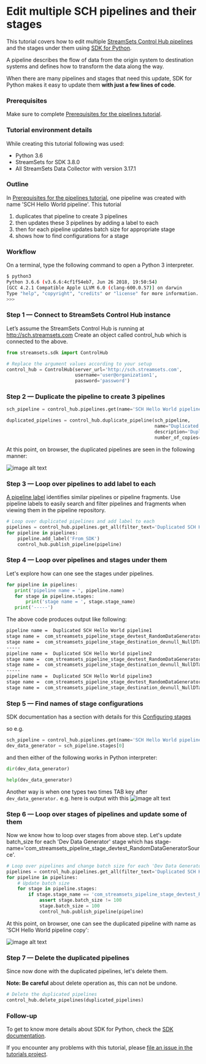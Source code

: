 Edit multiple SCH pipelines and their stages   
============================================

This tutorial covers how to edit multiple [StreamSets Control Hub pipelines](https://streamsets.com/documentation/controlhub/latest/help/datacollector/UserGuide/Pipeline_Design/What_isa_Pipeline.html) and the stages under them using [SDK for Python](https://docs.streamsets.com/sdk/latest/index.html).  
  
A pipeline describes the flow of data from the origin system to destination systems and defines how to transform the data along the way.

When there are many pipelines and stages that need this update, SDK for Python makes it easy to update them **with just a few lines of code**.

### Prerequisites
Make sure to complete [Prerequisites for the pipelines tutorial](../preparation-for-tutorial/README.md). 

### Tutorial environment details
While creating this tutorial following was used:
* Python 3.6
* StreamSets for SDK 3.8.0
* All StreamSets Data Collector with version 3.17.1

### Outline
In [Prerequisites for the pipelines tutorial](../preparation-for-tutorial/README.md), one pipeline was created with name 'SCH Hello World pipeline'. 
This tutorial 
1. duplicates that pipeline to create 3 pipelines 
1. then updates these 3 pipelines by adding a label to each 
1. then for each pipeline updates batch size for appropriate stage
1. shows how to find configurations for a stage 

### Workflow
On a terminal, type the following command to open a Python 3 interpreter.

```bash
$ python3
Python 3.6.6 (v3.6.6:4cf1f54eb7, Jun 26 2018, 19:50:54)
[GCC 4.2.1 Compatible Apple LLVM 6.0 (clang-600.0.57)] on darwin
Type "help", "copyright", "credits" or "license" for more information.
>>>
```

### Step 1 &mdash; Connect to StreamSets Control Hub instance

Let’s assume the StreamSets Control Hub is running at http://sch.streamsets.com 
Create an object called control_hub which is connected to the above. 

```python
from streamsets.sdk import ControlHub

# Replace the argument values according to your setup
control_hub = ControlHub(server_url='http://sch.streamsets.com',
                         username='user@organization1',
                         password='password')
```
 
### Step 2 &mdash; Duplicate the pipeline to create 3 pipelines

```python
sch_pipeline = control_hub.pipelines.get(name='SCH Hello World pipeline')

duplicated_pipelines = control_hub.duplicate_pipeline(sch_pipeline,
                                                      name="Duplicated SCH Hello World pipeline",
                                                      description='Duplication using SDK',
                                                      number_of_copies=3)
```
At this point, on browser, the duplicated pipelines are seen in the following manner:

![image alt text](../images/3_duplicated_pipelines.jpeg)

### Step 3 &mdash; Loop over pipelines to add label to each
[A pipeline label](https://streamsets.com/documentation/controlhub/latest/help/controlhub/UserGuide/Pipelines/PipelineLabels.html?hl=pipeline%2Clabel) 
identifies similar pipelines or pipeline fragments. Use pipeline labels to easily search and filter pipelines and fragments when viewing them in the pipeline repository.

```python
# Loop over duplicated pipelines and add label to each
pipelines = control_hub.pipelines.get_all(filter_text='Duplicated SCH Hello World pipeline')
for pipeline in pipelines:
    pipeline.add_label('From_SDK')
    control_hub.publish_pipeline(pipeline)
```

### Step 4 &mdash; Loop over pipelines and stages under them

Let's explore how can one see the stages under pipelines.

 ```python
for pipeline in pipelines:
    print('pipeline name = ', pipeline.name)
    for stage in pipeline.stages:
        print('stage name = ', stage.stage_name)
    print('-----')
 ```
The above code produces output like following:

```bash
pipeline name =  Duplicated SCH Hello World pipeline1
stage name =  com_streamsets_pipeline_stage_devtest_RandomDataGeneratorSource
stage name =  com_streamsets_pipeline_stage_destination_devnull_NullDTarget
-----
pipeline name =  Duplicated SCH Hello World pipeline2
stage name =  com_streamsets_pipeline_stage_devtest_RandomDataGeneratorSource
stage name =  com_streamsets_pipeline_stage_destination_devnull_NullDTarget
-----
pipeline name =  Duplicated SCH Hello World pipeline3
stage name =  com_streamsets_pipeline_stage_devtest_RandomDataGeneratorSource
stage name =  com_streamsets_pipeline_stage_destination_devnull_NullDTarget
```

### Step 5 &mdash; Find names of stage configurations
SDK documentation has a section with details for this [Configuring stages](https://docs.streamsets.com/sdk/latest/usage/sdc/configuring_stages.html)
 
so e.g.  
```python
sch_pipeline = control_hub.pipelines.get(name='SCH Hello World pipeline')
dev_data_generator = sch_pipeline.stages[0]
```
and then either of the following works in Python interpreter:
```python
dir(dev_data_generator)
``` 

```python
help(dev_data_generator)
``` 

Another way is when one types two times TAB key after `dev_data_generator.`
e.g. here is output with this
![image alt text](../images/stage_configs.jpeg)


### Step 6 &mdash; Loop over stages of pipelines and update some of them

Now we know how to loop over stages from above step. Let's update batch_size for each 'Dev Data Generator' stage which has stage-name='com_streamsets_pipeline_stage_devtest_RandomDataGeneratorSource'. 

```python
# Loop over pipelines and change batch size for each 'Dev Data Generator' stage
pipelines = control_hub.pipelines.get_all(filter_text='Duplicated SCH Hello World pipeline')
for pipeline in pipelines:
    # Update batch size
    for stage in pipeline.stages:
        if stage.stage_name == 'com_streamsets_pipeline_stage_devtest_RandomDataGeneratorSource':
            assert stage.batch_size != 100
            stage.batch_size = 100
            control_hub.publish_pipeline(pipeline)
```

At this point, on browser, one can see the duplicated pipeline with name as 'SCH Hello World pipeline copy':

![image alt text](../images/duplicated_pipeline_stage_updated.jpeg)

### Step 7 &mdash; Delete the duplicated pipelines 
Since now done with the duplicated pipelines, let's delete them.

**Note: Be careful** about delete operation as, this can not be undone.
 ```python
# Delete the duplicated pipelines
control_hub.delete_pipelines(duplicated_pipelines)
```

### Follow-up
To get to know more details about SDK for Python, check the [SDK documentation](https://docs.streamsets.com/sdk/latest/index.html).

If you encounter any problems with this tutorial, please [file an issue in the tutorials project](https://github.com/streamsets/tutorials/issues/new).
 
